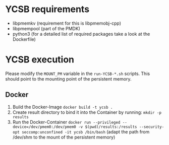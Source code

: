 # YCSB requirements
- libpmemkv (requirement for this is libpmemobj-cpp)
- libpmempool (part of the PMDK)
- python3
(for a detailed list of required packages take a look at the Dockerfile)

# YCSB execution
Please modify the `MOUNT_PM` variable in the `run-YCSB-*.sh` scripts. This should point to the mounting point of the persistent memory.

## Docker
1. Build the Docker-Image `docker build -t ycsb .`
2. Create result directory to bind it into the Container by running: `mkdir -p results`
3. Run the Docker-Container `docker run --privileged --device=/dev/pmem0:/dev/pmem0 -v $(pwd)/results:/results --security-opt seccomp:unconfined -it ycsb /bin/bash` (adapt the path from /dev/shm to the mount of the persistent memory)